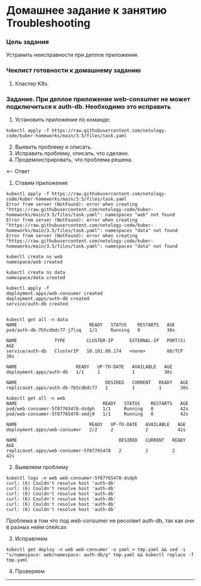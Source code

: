 # Домашнее задание к занятию Troubleshooting

### Цель задания

Устранить неисправности при деплое приложения.

### Чеклист готовности к домашнему заданию

1. Кластер K8s.

### Задание. При деплое приложение web-consumer не может подключиться к auth-db. Необходимо это исправить

1. Установить приложение по команде:
```shell
kubectl apply -f https://raw.githubusercontent.com/netology-code/kuber-homeworks/main/3.5/files/task.yaml
```
2. Выявить проблему и описать.
3. Исправить проблему, описать, что сделано.
4. Продемонстрировать, что проблема решена.

<-- Ответ

1. Ставим приложение


```commandline
kubectl apply -f https://raw.githubusercontent.com/netology-code/kuber-homeworks/main/3.5/files/task.yaml
Error from server (NotFound): error when creating "https://raw.githubusercontent.com/netology-code/kuber-homeworks/main/3.5/files/task.yaml": namespaces "web" not found
Error from server (NotFound): error when creating "https://raw.githubusercontent.com/netology-code/kuber-homeworks/main/3.5/files/task.yaml": namespaces "data" not found
Error from server (NotFound): error when creating "https://raw.githubusercontent.com/netology-code/kuber-homeworks/main/3.5/files/task.yaml": namespaces "data" not found

kubectl create ns web
namespace/web created

kubectl create ns data
namespace/data created

kubectl apply -f        
deployment.apps/web-consumer created
deployment.apps/auth-db created
service/auth-db created


kubectl get all -n data
NAME                           READY   STATUS    RESTARTS   AGE
pod/auth-db-7b5cdbdc77-j7lzq   1/1     Running   0          30s

NAME              TYPE        CLUSTER-IP      EXTERNAL-IP   PORT(S)   AGE
service/auth-db   ClusterIP   10.101.88.174   <none>        80/TCP    30s

NAME                      READY   UP-TO-DATE   AVAILABLE   AGE
deployment.apps/auth-db   1/1     1            1           30s

NAME                                 DESIRED   CURRENT   READY   AGE
replicaset.apps/auth-db-7b5cdbdc77   1         1         1       30s

kubectl get all -n web 
NAME                                READY   STATUS    RESTARTS   AGE
pod/web-consumer-5f87765478-dsdph   1/1     Running   0          42s
pod/web-consumer-5f87765478-smdj9   1/1     Running   0          42s

NAME                           READY   UP-TO-DATE   AVAILABLE   AGE
deployment.apps/web-consumer   2/2     2            2           42s

NAME                                      DESIRED   CURRENT   READY   AGE
replicaset.apps/web-consumer-5f87765478   2         2         2       42s
```

2. Выявляем проблему

```commandline
kubectl logs -n web web-consumer-5f87765478-dsdph 
curl: (6) Couldn't resolve host 'auth-db'
curl: (6) Couldn't resolve host 'auth-db'
curl: (6) Couldn't resolve host 'auth-db'
curl: (6) Couldn't resolve host 'auth-db'
curl: (6) Couldn't resolve host 'auth-db'
curl: (6) Couldn't resolve host 'auth-db'
```
Проблема в том что под web-consumer не ресолвит auth-db, так как они в разных нейм спейсах

3. Исправляем

```commandline
kubectl get deploy -n web web-consumer -o yaml > tmp.yaml && sed -i "s/namespace: web/namespace: auth-db/g" tmp.yaml && kubectl replace -f tmp.yaml
```

4. Проверяем

------